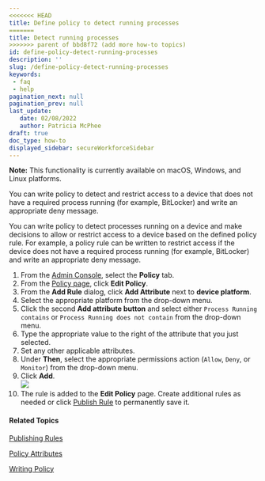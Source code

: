 ```yaml
---
<<<<<<< HEAD
title: Define policy to detect running processes
=======
title: Detect running processes
>>>>>>> parent of bbd8f72 (add more how-to topics)
id: define-policy-detect-running-processes
description: ''
slug: /define-policy-detect-running-processes
keywords: 
 - faq
 - help
pagination_next: null
pagination_prev: null
last_update: 
   date: 02/08/2022
   author: Patricia McPhee
draft: true
doc_type: how-to
displayed_sidebar: secureWorkforceSidebar
--- 
```



**Note:** This functionality is currently available on macOS, Windows, and Linux platforms.

You can write policy to detect and restrict access to a device that does not have a required process running (for example, BitLocker) and write an appropriate deny message.

You can write policy to detect processes running on a device and make decisions to allow or restrict access to a device based on the defined policy rule. For example, a policy rule can be written to restrict access if the device does not have a required process running (for example, BitLocker) and write an appropriate deny message.

1.  From the [Admin Console](/docs/secure-work/workforce-settings/admin-console/admin-console-login), select the **Policy** tab.
2.  From the [Policy page](/docs/secure-work/workforce-settings/policy/policy-writing/writing-policy#creating-rules), click **Edit Policy**.
3.  From the **Add Rule** dialog, click **Add Attribute** next to **device platform**.
4.  Select the appropriate platform from the drop-down menu.
5.  Click the second **Add attribute button** and select either `Process Running contains` or `Process Running does not contain` from the drop-down menu.
6.  Type the appropriate value to the right of the attribute that you just selected.
7.  Set any other applicable attributes.
8.  Under **Then**, select the appropriate permissions action (`Allow`, `Deny`, or `Monitor`) from the drop-down menu.
9.  Click **Add**.  
    ![](/images/policy/device_platform_process_not_running.PNG)
10.  The rule is added to the **Edit Policy** page. Create additional rules as needed or click [Publish Rule](/docs/secure-work/workforce-settings/policy/policy-publish-rules/publishing-rules) to permanently save it.

#### Related Topics

[Publishing Rules](/docs/secure-work/workforce-settings/policy/policy-publish-rules/publishing-rules)

[Policy Attributes](/docs/secure-work/workforce-settings/policy/policy-writing/policy-attributes)

[Writing Policy](/docs/secure-work/workforce-settings/policy/policy-writing/writing-policy)